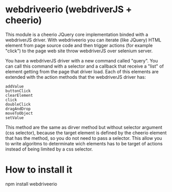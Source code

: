 webdriveerio (webdriverJS + cheerio)
====================================

This module is a cheerio JQuery core implementation binded with a webdriverJS driver. With webdriveerio you can iterate (like JQuery) HTML element from page source code and then trigger actions (for example "click") to the page web site throw webdriverJS over selenium server.

You have a webdriverJS driver with a new command called "query". You can call this command with a selector and a callback that receive a "list" of element getting from the page that driver load. Each of this elements are extended with the action methods that the webdriverJS driver has:

    addValue
    buttonClick
    clearElement
    click
    doubleClick
    dragAndDrop
    moveToObject
    setValue

This method are the same as dirver method but without selector argument (css selector), because the target element is defined by the cheerio element that has the method, so you do not need to pass a selector.
This allow you to write algoritms to determinate wich elements has to be target of actions instead of being limited by a css selector.

How to install it
=================

npm install webdriveerio
